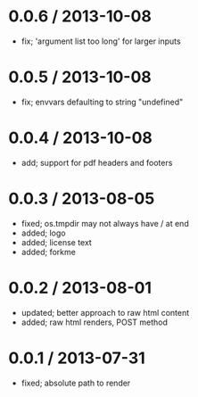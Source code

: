 
0.0.6 / 2013-10-08 
==================

 * fix; 'argument list too long' for larger inputs

0.0.5 / 2013-10-08 
==================

 * fix; envvars defaulting to string "undefined"

0.0.4 / 2013-10-08 
==================

 * add; support for pdf headers and footers

0.0.3 / 2013-08-05 
==================

 * fixed; os.tmpdir may not always have / at end
 * added; logo
 * added; license text
 * added; forkme

0.0.2 / 2013-08-01 
==================

 * updated; better approach to raw html content
 * added; raw html renders, POST method

0.0.1 / 2013-07-31 
==================

 * fixed; absolute path to render
